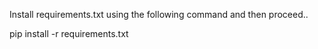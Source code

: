 Install requirements.txt using the following command and then proceed..

pip install -r requirements.txt
